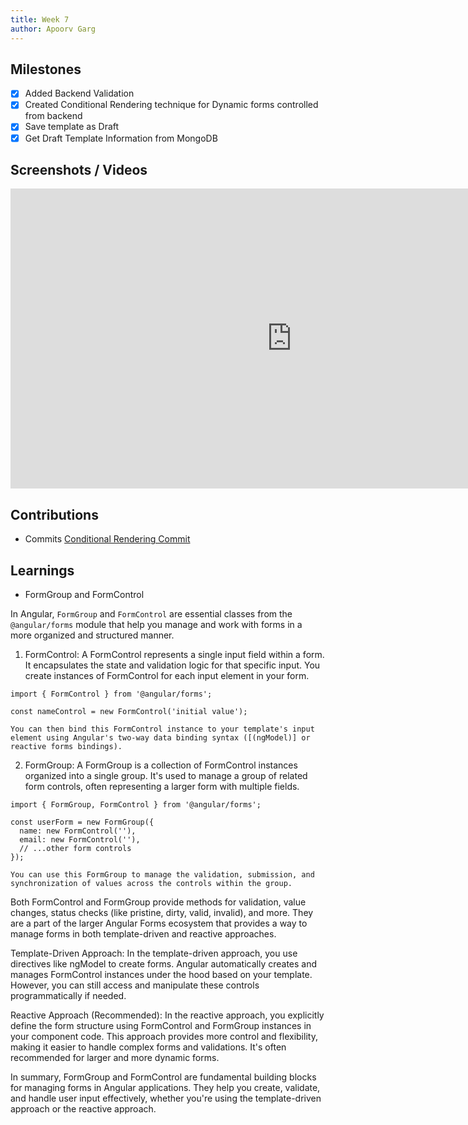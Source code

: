 ```yaml
---
title: Week 7
author: Apoorv Garg
---
```


## Milestones
- [x] Added Backend Validation
- [x] Created Conditional Rendering technique for Dynamic forms controlled from backend
- [x] Save template as Draft
- [x] Get Draft Template Information from MongoDB 

## Screenshots / Videos 

<iframe src="https://drive.google.com/file/d/1JZj0VOzo70uR7QOZTKUr_24fUiIxfVZP/preview
" width="900" height="480" frameborder="0" ></iframe>

## Contributions

- Commits
    [Conditional Rendering Commit](https://github.com/ELEVATE-Project/template-creation-portal/pull/3/commits/76fe34e9415187df1960ecd3890a3a34cf0e98da)
## Learnings

- FormGroup and FormControl

In Angular, ```FormGroup``` and ```FormControl``` are essential classes from the ```@angular/forms``` module that help you manage and work with forms in a more organized and structured manner.

1. FormControl:
A FormControl represents a single input field within a form. It encapsulates the state and validation logic for that specific input. You create instances of FormControl for each input element in your form.


```
import { FormControl } from '@angular/forms';

const nameControl = new FormControl('initial value');
```


    You can then bind this FormControl instance to your template's input element using Angular's two-way data binding syntax ([(ngModel)] or reactive forms bindings).

2. FormGroup:
A FormGroup is a collection of FormControl instances organized into a single group. It's used to manage a group of related form controls, often representing a larger form with multiple fields.

```
import { FormGroup, FormControl } from '@angular/forms';

const userForm = new FormGroup({
  name: new FormControl(''),
  email: new FormControl(''),
  // ...other form controls
});
```

    You can use this FormGroup to manage the validation, submission, and synchronization of values across the controls within the group.




Both FormControl and FormGroup provide methods for validation, value changes, status checks (like pristine, dirty, valid, invalid), and more. They are a part of the larger Angular Forms ecosystem that provides a way to manage forms in both template-driven and reactive approaches.

Template-Driven Approach:
In the template-driven approach, you use directives like ngModel to create forms. Angular automatically creates and manages FormControl instances under the hood based on your template. However, you can still access and manipulate these controls programmatically if needed.

Reactive Approach (Recommended):
In the reactive approach, you explicitly define the form structure using FormControl and FormGroup instances in your component code. This approach provides more control and flexibility, making it easier to handle complex forms and validations. It's often recommended for larger and more dynamic forms.

In summary, FormGroup and FormControl are fundamental building blocks for managing forms in Angular applications. They help you create, validate, and handle user input effectively, whether you're using the template-driven approach or the reactive approach.